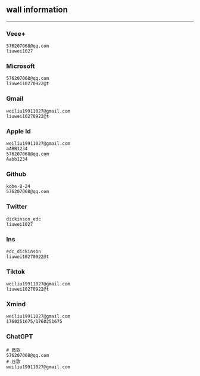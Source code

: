 ## wall information

----------------------


### Veee+
```
576207068@qq.com
liuwei1027
```

### Microsoft
```
576207068@qq.com
liuwei10270922@t
```

### Gmail
```
weiliu19911027@gmail.com
liuwei10270922@t
```

### Apple Id
```
weiliu19911027@gmail.com
aABB1234
576207068@qq.com
Aabb1234
```

### Github
```
kobe-8-24
576207068@qq.com
```

### Twitter
```
dickinson_edc
liuwei1027
```

### Ins
```
edc_dickinson
liuwei10270922@t
```

### Tiktok
```
weiliu19911027@gmail.com
liuwei10270922@t
```

### Xmind

```
weiliu19911027@gmail.com
1760251675/1760251675
```

### ChatGPT

```properties
# 微软
576207068@qq.com
# 谷歌
weiliu19911027@gmail.com
```

